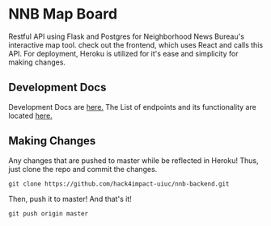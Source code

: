 # NNB Map Board 
Restful API using Flask and Postgres for Neighborhood News Bureau's interactive map tool. check out the frontend, which uses React and calls this API. For deployment, Heroku is utilized for it's ease and simplicity for making changes. 

## Development Docs
Development Docs are <a href="docs/other.md">here.</a>
The List of endpoints and its functionality are located <a href="docs/endpoints.md">here.</a>

## Making Changes
Any changes that are pushed to master while be reflected in Heroku! Thus, just clone the repo and commit the changes.
```
git clone https://github.com/hack4impact-uiuc/nnb-backend.git
```
Then, push it to master! And that's it!
```
git push origin master
```
